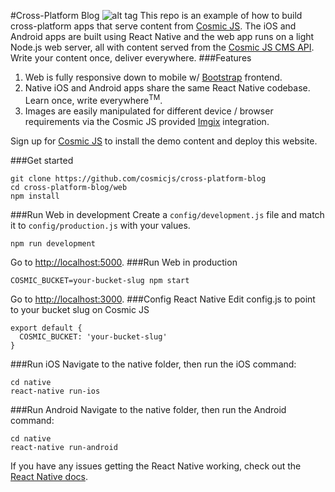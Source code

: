 #Cross-Platform Blog
![alt tag](https://cosmicjs.com/uploads/21e23d30-8076-11e6-a994-973764f7d6d1-cross-platform-blog.jpg)
This repo is an example of how to build cross-platform apps that serve content from [Cosmic JS](https://cosmicjs.com). The iOS and Android apps are built using React Native and the web app runs on a light Node.js web server, all with content served from the [Cosmic JS CMS API](https://cosmicjs.com).  Write your content once, deliver everywhere.
###Features
1. Web is fully responsive down to mobile w/ [Bootstrap](http://getbootstrap.com) frontend.<br />
2. Native iOS and Android apps share the same React Native codebase.  Learn once, write everywhere<sup>TM</sup>.
3. Images are easily manipulated for different device / browser requirements via the Cosmic JS provided [Imgix](https://www.imgix.com/) integration.

Sign up for [Cosmic JS](https://cosmicjs.com) to install the demo content and deploy this website.

###Get started
```
git clone https://github.com/cosmicjs/cross-platform-blog
cd cross-platform-blog/web
npm install
```
###Run Web in development
Create a `config/development.js` file and match it to `config/production.js` with your values.
```
npm run development
```
Go to [http://localhost:5000](http://localhost:5000).
###Run Web in production
```
COSMIC_BUCKET=your-bucket-slug npm start
```
Go to [http://localhost:3000](http://localhost:3000).
###Config React Native
Edit config.js to point to your bucket slug on Cosmic JS
```
export default {
  COSMIC_BUCKET: 'your-bucket-slug'
}
```
###Run iOS
Navigate to the native folder, then run the iOS command:
```
cd native
react-native run-ios
```
###Run Android
Navigate to the native folder, then run the Android command:
```
cd native
react-native run-android
```
If you have any issues getting the React Native working, check out the [React Native docs](https://facebook.github.io/react-native/).